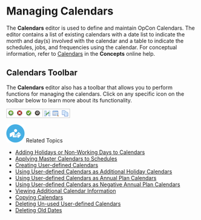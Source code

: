 # Managing Calendars

The **Calendars** editor is used to define and maintain
OpCon Calendars. The editor contains a list
of existing calendars with a date list to indicate the month and day(s)
involved with the calendar and a table to indicate the schedules, jobs,
and frequencies using the calendar. For conceptual information, refer to
[Calendars](../../../objects/calendars.md) in the
**Concepts** online help.

## Calendars Toolbar

The **Calendars** editor also has a toolbar that allows you to perform
functions for managing the calendars. Click on any specific icon on the
toolbar below to learn more about its functionality.

![Cak=lendars toolbar](../../../Resources/Images/EM/EMcalendarstoolbar.png "Calendars toolbar")

![White \"person reading\" icon on blue circular background](../../../Resources/Images/moreinfo-icon(48x48).png "More Info icon")
Related Topics

- [Adding Holidays or Non-Working Days to     Calendars](Adding-Days-to-Calendars.md)
- [Applying Master Calendars to     Schedules](Applying-Master-Calendars-to-Schedules.md)
- [Creating User-defined     Calendars](Creating-User-defined-Calendars.md)
- [Using User-defined Calendars as Additional Holiday     Calendars](Using-User-defined-Calendars.md#Using)
- [Using User-defined Calendars as Annual Plan     Calendars](Using-User-defined-Calendars.md#Using2)
- [Using User-defined Calendars as Negative Annual Plan     Calendars](Using-User-defined-Calendars.md#Using3)
- [Viewing Additional Calendar     Information](Viewing-Additional-Calendar-Info.md)
- [Copying Calendars](Copying-Calendars.md)
- [Deleting Un-used User-defined     Calendars](Deleting-User-defined-Calendars.md)
- [Deleting Old Dates](Deleting-Old-Dates.md)

